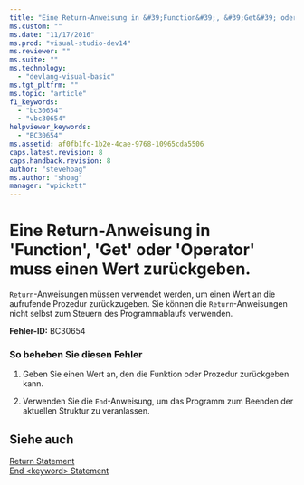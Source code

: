 ```yaml
---
title: "Eine Return-Anweisung in &#39;Function&#39;, &#39;Get&#39; oder &#39;Operator&#39; muss einen Wert zur&#252;ckgeben. | Microsoft Docs"
ms.custom: ""
ms.date: "11/17/2016"
ms.prod: "visual-studio-dev14"
ms.reviewer: ""
ms.suite: ""
ms.technology: 
  - "devlang-visual-basic"
ms.tgt_pltfrm: ""
ms.topic: "article"
f1_keywords: 
  - "bc30654"
  - "vbc30654"
helpviewer_keywords: 
  - "BC30654"
ms.assetid: af0fb1fc-1b2e-4cae-9768-10965cda5506
caps.latest.revision: 8
caps.handback.revision: 8
author: "stevehoag"
ms.author: "shoag"
manager: "wpickett"
---
```

# Eine Return-Anweisung in &#39;Function&#39;, &#39;Get&#39; oder &#39;Operator&#39; muss einen Wert zur&#252;ckgeben.
`Return`\-Anweisungen müssen verwendet werden, um einen Wert an die aufrufende Prozedur zurückzugeben. Sie können die `Return`\-Anweisungen nicht selbst zum Steuern des Programmablaufs verwenden.  
  
 **Fehler\-ID:** BC30654  
  
### So beheben Sie diesen Fehler  
  
1.  Geben Sie einen Wert an, den die Funktion oder Prozedur zurückgeben kann.  
  
2.  Verwenden Sie die `End`\-Anweisung, um das Programm zum Beenden der aktuellen Struktur zu veranlassen.  
  
## Siehe auch  
 [Return Statement](../../visual-basic/language-reference/statements/return-statement.md)   
 [End \<keyword\> Statement](../../visual-basic/language-reference/statements/end-keyword-statement.md)